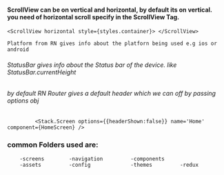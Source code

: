 #### ScrollView can be on vertical and horizontal, by default its on vertical. you need of horizontal scroll specify in the ScrollView Tag.

    <ScrollView horizontal style={styles.container}> </ScrollView>

```
Platform from RN gives info about the platforn being used e.g ios or android

```

###### StatusBar gives info about the Status bar of the device. like StatusBar.currentHeight

###### by default RN Router gives a default header which we can off by passing options obj

             <Stack.Screen options={{headerShown:false}} name='Home' component={HomeScreen} />

### common Folders used are:

        -screens        -navigation         -components
        -assets         -config             -themes         -redux
